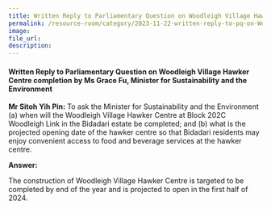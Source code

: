 ```yaml
---
title: Written Reply to Parliamentary Question on Woodleigh Village Hawker Centre completion by Ms Grace Fu, Minister for Sustainability and the Environment
permalink: /resource-room/category/2023-11-22-written-reply-to-pq-on-Woodleigh Village Hawker Centre completion/
image:
file_url:
description:
---
```

 
#### Written Reply to Parliamentary Question on Woodleigh Village Hawker Centre completion by Ms Grace Fu, Minister for Sustainability and the Environment

**Mr Sitoh Yih Pin:** To ask the Minister for Sustainability and the Environment (a) when will the Woodleigh Village Hawker Centre at Block 202C Woodleigh Link in the Bidadari estate be completed; and (b) what is the projected opening date of the hawker centre so that Bidadari residents may enjoy convenient access to food and beverage services at the hawker centre.

**Answer:**

The construction of Woodleigh Village Hawker Centre is targeted to be completed by end of the year and is projected to open in the first half of 2024.
